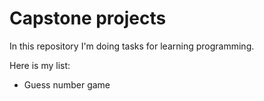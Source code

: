 # Capstone projects

In this repository I'm doing tasks for learning programming.

Here is my list:
- Guess number game